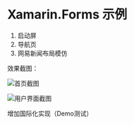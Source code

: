 # Xamarin.Forms 示例

1. 启动屏
2. 导航页
3. 网易新闻布局模仿

效果截图：

![首页截图](https://raw.githubusercontent.com/MyueX/xamarin.forms_news_demo/master/screenshot/1.png) 

![用户界面截图](https://raw.githubusercontent.com/MyueX/xamarin.forms_news_demo/master/screenshot/2.png) 


增加国际化实现（Demo测试）